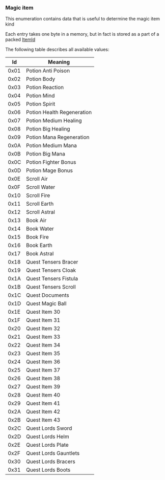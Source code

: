 ### Magic item

This enumeration contains data that is useful to determine the magic item kind

Each entry takes one byte in a memory, but in fact is stored as a part of a packed [ItemId](../../ALMFormat/ItemIdMeaning.md)

The following table describes all available values:

Id | Meaning
----|---------
0x01 | Potion Anti Poison
0x02 | Potion Body
0x03 | Potion Reaction
0x04 | Potion Mind
0x05 | Potion Spirit
0x06 | Potion Health Regeneration
0x07 | Potion Medium Healing
0x08 | Potion Big Healing
0x09 | Potion Mana Regeneration
0x0A | Potion Medium Mana
0x0B | Potion Big Mana
0x0C | Potion Fighter Bonus
0x0D | Potion Mage Bonus
0x0E | Scroll Air
0x0F | Scroll Water
0x10 | Scroll Fire
0x11 | Scroll Earth
0x12 | Scroll Astral
0x13 | Book Air
0x14 | Book Water
0x15 | Book Fire
0x16 | Book Earth
0x17 | Book Astral
0x18 | Quest Tensers Bracer
0x19 | Quest Tensers Cloak
0x1A | Quest Tensers Fistula
0x1B | Quest Tensers Scroll
0x1C | Quest Documents
0x1D | Quest Magic Ball
0x1E | Quest Item 30
0x1F | Quest Item 31
0x20 | Quest Item 32
0x21 | Quest Item 33
0x22 | Quest Item 34
0x23 | Quest Item 35
0x24 | Quest Item 36
0x25 | Quest Item 37
0x26 | Quest Item 38
0x27 | Quest Item 39
0x28 | Quest Item 40
0x29 | Quest Item 41
0x2A | Quest Item 42
0x2B | Quest Item 43
0x2C | Quest Lords Sword
0x2D | Quest Lords Helm
0x2E | Quest Lords Plate
0x2F | Quest Lords Gauntlets
0x30 | Quest Lords Bracers
0x31 | Quest Lords Boots
